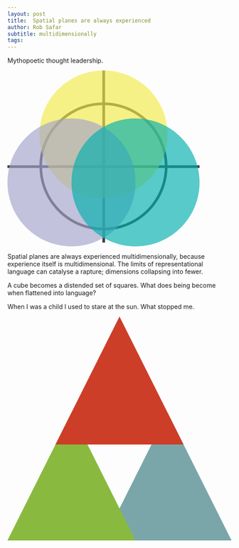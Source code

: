 ```yaml
---
layout: post
title:  Spatial planes are always experienced
author: Rob Safar
subtitle: multidimensionally
tags: 
---
```

Mythopoetic thought leadership. 

<div class="wellHelloThere">
    <svg version="1.1" xmlns="http://www.w3.org/2000/svg" xmlns:xlink="http://www.w3.org/1999/xlink" x="0" y="0" width="432" height="396" viewBox="0, 0, 432, 396">
      <g id="Layer_1">
        <path d="M216,72 C295.529,72 360,136.471 360,216 C360,295.529 295.529,360 216,360 C136.471,360 72,295.529 72,216 C72,136.471 136.471,72 216,72 z M216,78 C139.785,78 78,139.785 78,216 C78,292.215 139.785,354 216,354 C292.215,354 354,292.215 354,216 C354,139.785 292.215,78 216,78 z" fill="#404040"/>
        <path class="path" d="M216.5,216.5 L216.5,-11.5" fill-opacity="0" stroke="#404040" stroke-width="6" stroke-linecap="square"/>
        <path class="path" d="M216.5,216.5 L432.5,216.5" fill-opacity="0" stroke="#404040" stroke-width="6" stroke-linecap="square"/>
        <path class="path" d="M216.5,216.5 L216.5,384.5" fill-opacity="0" stroke="#404040" stroke-width="6" stroke-linecap="square"/>
        <path class="path" d="M216.5,216.5 L0.5,216.5" fill-opacity="0" stroke="#404040" stroke-width="6" stroke-linecap="square"/>
        <path class="blendMultiply" d="M216,288 C136.471,288 72,223.529 72,144 C72,64.471 136.471,0 216,0 C295.529,0 360,64.471 360,144 C360,223.529 295.529,288 216,288 z" fill="#f3eb47" fill-opacity="0.65"/>
        <path class="blendMultiply" d="M144,396 C64.471,396 0,331.529 0,252 C0,172.471 64.471,108 144,108 C223.529,108 288,172.471 288,252 C288,331.529 223.529,396 144,396 z" fill="#a4a4cb" fill-opacity="0.65"/>
        <path class="blendMultiply" d="M288,396 C208.471,396 144,331.529 144,252 C144,172.471 208.471,108 288,108 C367.529,108 432,172.471 432,252 C432,331.529 367.529,396 288,396 z" fill="#00afae" fill-opacity="0.65"/>
      </g>
    </svg>
</div>

Spatial planes are always experienced multidimensionally, because experience itself is multidimensional. The limits of representational language can catalyse a rapture; dimensions collapsing into fewer. 

A cube becomes a distended set of squares. What does being become when flattened into language? 

When I was a child I used to stare at the sun. What stopped me. 

<div class="wellHelloThere">
    <svg version="1.1" xmlns="http://www.w3.org/2000/svg" xmlns:xlink="http://www.w3.org/1999/xlink" x="0" y="0" width="504" height="504" viewBox="0, 0, 504, 504">
      <g id="Layer_1">
        <path class="blendNormal" d="M360,216 L504,504 L216,504 z" fill="#7aa6aa"/>
        <path class="blendNormal" d="M144,216 L288,504 L0,504 z" fill="#89ba3f"/>
        <path class="blendNormal" d="M252,0 L396,288 L108,288 z" fill="#cc3e27"/>
      </g>
    </svg>
</div>
